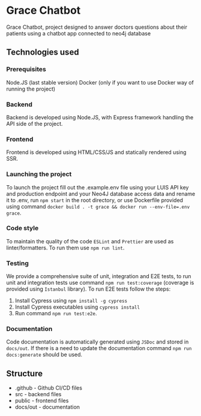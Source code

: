 # Grace Chatbot

Grace Chatbot, project designed to answer doctors questions about their patients using a chatbot app connected to neo4j database

## Technologies used

### Prerequisites
Node.JS (last stable version)
Docker (only if you want to use Docker way of running the project)

### Backend
Backend is developed using Node.JS, with Express framework handling the API side of the project.

### Frontend
Frontend is developed using HTML/CSS/JS and statically rendered using SSR.

### Launching the project
To launch the project fill out the .example.env file using your LUIS API key and production endpoint and your Neo4J database access data and rename it to .env, run `npm start` in the root directory, or use Dockerfile provided using command `docker build . -t grace && docker run --env-file=.env grace`.

### Code style
To maintain the quality of the code `ESLint` and `Prettier` are used as linter/formatters. To run them use `npm run lint`.

### Testing
We provide a comprehensive suite of unit, integration and E2E tests, to run unit and integration tests use command `npm run test:coverage` (coverage is provided using `Istanbul` library). To run E2E tests follow the steps:
1) Install Cypress using `npm install -g cypress`
2) Install Cypress executables using `cypress install`
3) Run command `npm run test:e2e`.

### Documentation
Code documentation is automatically generated using `JSDoc` and stored in `docs/out`. If there is a need to update the documentation command `npm run docs:generate` should be used.

## Structure

- .github - Github CI/CD files
- src - backend files
- public - frontend files
- docs/out - documentation